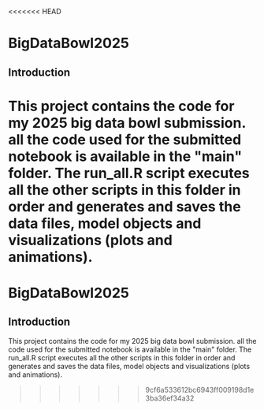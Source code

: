 <<<<<<< HEAD
# BigDataBowl2025

## Introduction

This project contains the code for my 2025 big data bowl submission. 
all the code used for the submitted notebook is available in the "main" folder.
The run_all.R script executes all the other scripts in this folder in order and 
generates and saves the data files, model objects and visualizations (plots and animations).
=======
# BigDataBowl2025

## Introduction

This project contains the code for my 2025 big data bowl submission. 
all the code used for the submitted notebook is available in the "main" folder.
The run_all.R script executes all the other scripts in this folder in order and 
generates and saves the data files, model objects and visualizations (plots and animations).
>>>>>>> 9cf6a533612bc6943ff009198d1e3ba36ef34a32
